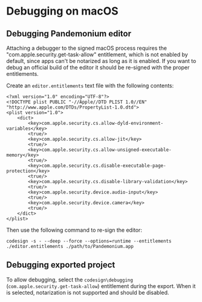 
# Debugging on macOS

## Debugging Pandemonium editor

Attaching a debugger to the signed macOS process requires the "com.apple.security.get-task-allow" entitlement, which is
not enabled by default, since apps can't be notarized as long as it is enabled.
If you want to debug an official build of the editor it should be re-signed with the proper entitlements.

Create an `editor.entitlements` text file with the following contents:

```
<?xml version="1.0" encoding="UTF-8"?>
<!DOCTYPE plist PUBLIC "-//Apple//DTD PLIST 1.0//EN" "http://www.apple.com/DTDs/PropertyList-1.0.dtd">
<plist version="1.0">
    <dict>
        <key>com.apple.security.cs.allow-dyld-environment-variables</key>
        <true/>
        <key>com.apple.security.cs.allow-jit</key>
        <true/>
        <key>com.apple.security.cs.allow-unsigned-executable-memory</key>
        <true/>
        <key>com.apple.security.cs.disable-executable-page-protection</key>
        <true/>
        <key>com.apple.security.cs.disable-library-validation</key>
        <true/>
        <key>com.apple.security.device.audio-input</key>
        <true/>
        <key>com.apple.security.device.camera</key>
        <true/>
    </dict>
</plist>
```

Then use the following command to re-sign the editor:

```
codesign -s - --deep --force --options=runtime --entitlements ./editor.entitlements ./path/to/Pandemonium.app
```

## Debugging exported project

To allow debugging, select the `codesign\debugging` (`com.apple.security.get-task-allow`) entitlement during
the export. When it is selected, notarization is not supported and should be disabled.

